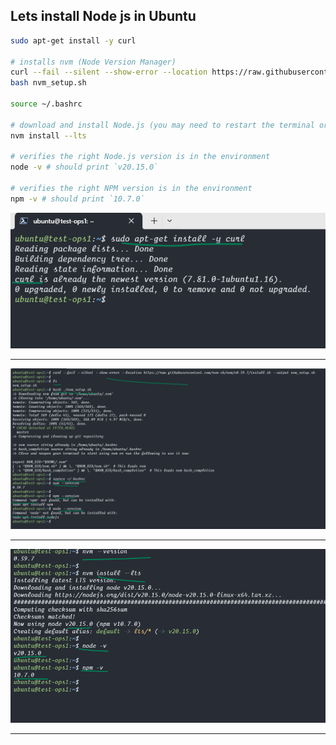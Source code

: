 ## Lets install Node js in Ubuntu

```bash
sudo apt-get install -y curl

# installs nvm (Node Version Manager)
curl --fail --silent --show-error --location https://raw.githubusercontent.com/nvm-sh/nvm/v0.39.7/install.sh --output nvm_setup.sh
bash nvm_setup.sh

source ~/.bashrc

# download and install Node.js (you may need to restart the terminal or source your bashrc to start nvm)
nvm install --lts

# verifies the right Node.js version is in the environment
node -v # should print `v20.15.0`

# verifies the right NPM version is in the environment
npm -v # should print `10.7.0`
```

![](img/node001.png)
<hr>

![](img/node002.png)
<hr>

![](img/node003.png)
<hr>

